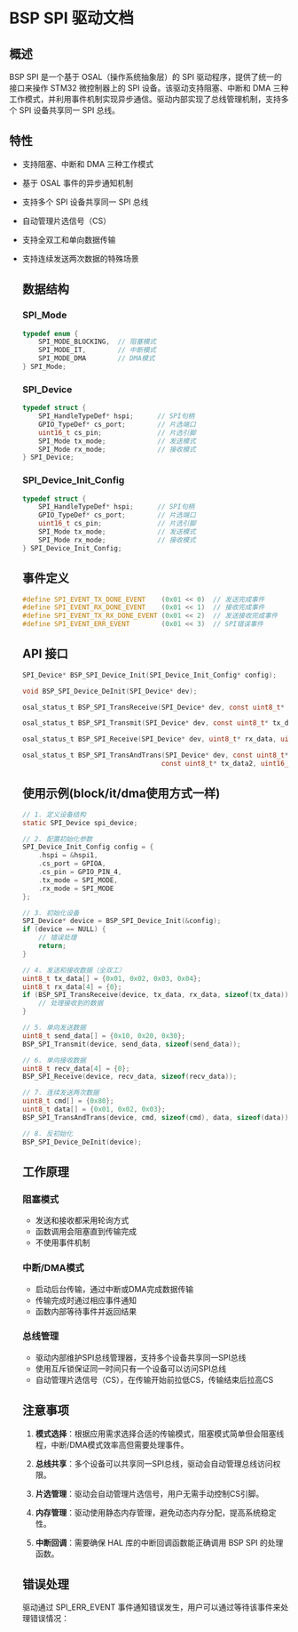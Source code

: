 # BSP SPI 驱动文档

## 概述

BSP SPI 是一个基于 OSAL（操作系统抽象层）的 SPI 驱动程序，提供了统一的接口来操作 STM32 微控制器上的 SPI 设备。该驱动支持阻塞、中断和 DMA 三种工作模式，并利用事件机制实现异步通信。驱动内部实现了总线管理机制，支持多个 SPI 设备共享同一 SPI 总线。

## 特性

- 支持阻塞、中断和 DMA 三种工作模式
- 基于 OSAL 事件的异步通知机制
- 支持多个 SPI 设备共享同一 SPI 总线
- 自动管理片选信号（CS）
- 支持全双工和单向数据传输
- 支持连续发送两次数据的特殊场景
  
  ## 数据结构
  
  ### SPI_Mode
  
  ```c
  typedef enum {
      SPI_MODE_BLOCKING,  // 阻塞模式
      SPI_MODE_IT,        // 中断模式
      SPI_MODE_DMA        // DMA模式
  } SPI_Mode;
  ```
  
  ### SPI_Device
  
  ```c
  typedef struct {
      SPI_HandleTypeDef* hspi;      // SPI句柄
      GPIO_TypeDef* cs_port;        // 片选端口
      uint16_t cs_pin;              // 片选引脚
      SPI_Mode tx_mode;             // 发送模式
      SPI_Mode rx_mode;             // 接收模式
  } SPI_Device;
  ```
  
  ### SPI_Device_Init_Config
  
  ```c
  typedef struct {
      SPI_HandleTypeDef* hspi;      // SPI句柄
      GPIO_TypeDef* cs_port;        // 片选端口
      uint16_t cs_pin;              // 片选引脚
      SPI_Mode tx_mode;             // 发送模式
      SPI_Mode rx_mode;             // 接收模式
  } SPI_Device_Init_Config;
  ```
  
  ## 事件定义
  
  ```c
  #define SPI_EVENT_TX_DONE_EVENT    (0x01 << 0)  // 发送完成事件
  #define SPI_EVENT_RX_DONE_EVENT    (0x01 << 1)  // 接收完成事件
  #define SPI_EVENT_TX_RX_DONE_EVENT (0x01 << 2)  // 发送接收完成事件
  #define SPI_EVENT_ERR_EVENT        (0x01 << 3)  // SPI错误事件
  ```
  
  ## API 接口
  
  ```c
  SPI_Device* BSP_SPI_Device_Init(SPI_Device_Init_Config* config);
  ```
  
  ```c
  void BSP_SPI_Device_DeInit(SPI_Device* dev);
  ```
  
  ```c
  osal_status_t BSP_SPI_TransReceive(SPI_Device* dev, const uint8_t* tx_data, uint8_t* rx_data, uint16_t size);
  ```
  
  ```c
  osal_status_t BSP_SPI_Transmit(SPI_Device* dev, const uint8_t* tx_data, uint16_t size);
  ```
  
  ```c
  osal_status_t BSP_SPI_Receive(SPI_Device* dev, uint8_t* rx_data, uint16_t size);
  ```
  
  ```c
  osal_status_t BSP_SPI_TransAndTrans(SPI_Device* dev, const uint8_t* tx_data1, uint16_t size1, 
                                     const uint8_t* tx_data2, uint16_t size2);
  ```
  
  ## 使用示例(block/it/dma使用方式一样)
  
  ```c
  // 1. 定义设备结构
  static SPI_Device spi_device;
  
  // 2. 配置初始化参数
  SPI_Device_Init_Config config = {
      .hspi = &hspi1,
      .cs_port = GPIOA,
      .cs_pin = GPIO_PIN_4,
      .tx_mode = SPI_MODE,
      .rx_mode = SPI_MODE
  };
  
  // 3. 初始化设备
  SPI_Device* device = BSP_SPI_Device_Init(&config);
  if (device == NULL) {
      // 错误处理
      return;
  }
  
  // 4. 发送和接收数据（全双工）
  uint8_t tx_data[] = {0x01, 0x02, 0x03, 0x04};
  uint8_t rx_data[4] = {0};
  if (BSP_SPI_TransReceive(device, tx_data, rx_data, sizeof(tx_data)) == OSAL_SUCCESS) {
      // 处理接收到的数据
  }
  
  // 5. 单向发送数据
  uint8_t send_data[] = {0x10, 0x20, 0x30};
  BSP_SPI_Transmit(device, send_data, sizeof(send_data));
  
  // 6. 单向接收数据
  uint8_t recv_data[4] = {0};
  BSP_SPI_Receive(device, recv_data, sizeof(recv_data));
  
  // 7. 连续发送两次数据
  uint8_t cmd[] = {0x80};
  uint8_t data[] = {0x01, 0x02, 0x03};
  BSP_SPI_TransAndTrans(device, cmd, sizeof(cmd), data, sizeof(data));
  
  // 8. 反初始化
  BSP_SPI_Device_DeInit(device);
  ```
  
  ## 工作原理
  
  ### 阻塞模式
  - 发送和接收都采用轮询方式
  - 函数调用会阻塞直到传输完成
  - 不使用事件机制
  
  ### 中断/DMA模式
  
  - 启动后台传输，通过中断或DMA完成数据传输
  - 传输完成时通过相应事件通知
  - 函数内部等待事件并返回结果
  
  ### 总线管理
  
  - 驱动内部维护SPI总线管理器，支持多个设备共享同一SPI总线
  - 使用互斥锁保证同一时间只有一个设备可以访问SPI总线
  - 自动管理片选信号（CS），在传输开始前拉低CS，传输结束后拉高CS
  
  ## 注意事项
  
  1. **模式选择**：根据应用需求选择合适的传输模式，阻塞模式简单但会阻塞线程，中断/DMA模式效率高但需要处理事件。
  
  2. **总线共享**：多个设备可以共享同一SPI总线，驱动会自动管理总线访问权限。
  
  3. **片选管理**：驱动会自动管理片选信号，用户无需手动控制CS引脚。
  
  4. **内存管理**：驱动使用静态内存管理，避免动态内存分配，提高系统稳定性。
  
  5. **中断回调**：需要确保 HAL 库的中断回调函数能正确调用 BSP SPI 的处理函数。
  
  ## 错误处理
  
  驱动通过 SPI_ERR_EVENT 事件通知错误发生，用户可以通过等待该事件来处理错误情况：
  
  ```c
  
  ```
  
  
